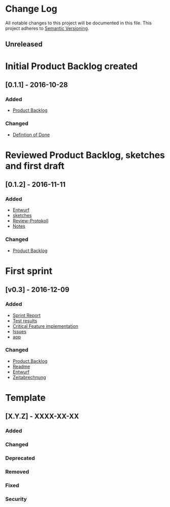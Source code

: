 # Change Log
All notable changes to this project will be documented in this file.
This project adheres to [Semantic Versioning](http://semver.org/).

## Unreleased
# Initial Product Backlog created

## [0.1.1] - 2016-10-28
### Added
- [Product Backlog](https://sopra.informatik.uni-stuttgart.de/sopra-ws1617/sopra-team-16/blob/master/doc/Product.Backlog.md)

### Changed
- [Defintion of Done](doc/Definition.of.Done.md)


# Reviewed Product Backlog, sketches and first draft
## [0.1.2] - 2016-11-11
### Added
- [Entwurf](https://sopra.informatik.uni-stuttgart.de/sopra-ws1617/sopra-team-16/blob/master/doc/Entwurf.md)
- [sketches](https://sopra.informatik.uni-stuttgart.de/sopra-ws1617/sopra-team-16/tree/master/doc/sketches)
- [Review-Protokoll](https://sopra.informatik.uni-stuttgart.de/sopra-ws1617/sopra-team-16/blob/master/doc/2016-11-03_Review_Protokoll_Gruppe16U.pdf)
- [Notes](https://sopra.informatik.uni-stuttgart.de/sopra-ws1617/sopra-team-16/blob/master/doc/Begruendung.md)

### Changed
- [Product Backlog](doc/Product.Backlog.md)


# First sprint
## [v0.3] - 2016-12-09
### Added
- [Sprint Report](doc/sprint01/Sprint1Report.md)
- [Test results](doc/sprint01/reports)
- [Critical Feature implementation](app/)
- [Issues](https://sopra.informatik.uni-stuttgart.de/sopra-ws1617/sopra-team-16/issues)
- [app](prono-app.apk)


### Changed
- [Product.Backlog](doc/Product.Backlog.md)
- [Readme](Readme.md)
- [Entwurf](doc/Entwurf.md)
- [Zeitabrechnung](doc/Zeitabrechnung.ods)




# Template
## [X.Y.Z] - XXXX-XX-XX
### Added

### Changed

### Deprecated

### Removed

### Fixed

### Security
